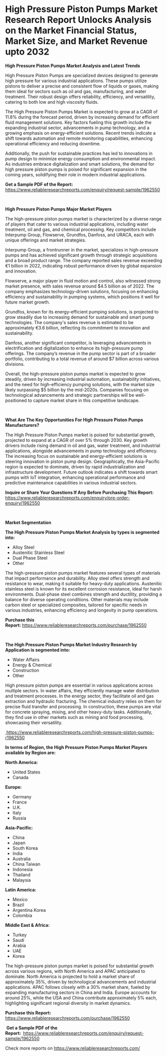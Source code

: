 <p><h1>High Pressure Piston Pumps Market Research Report Unlocks Analysis on the Market Financial Status, Market Size, and Market Revenue upto 2032</h1></p><p><strong>High Pressure Piston Pumps Market Analysis and Latest Trends</strong></p>
<p><p>High Pressure Piston Pumps are specialized devices designed to generate high pressure for various industrial applications. These pumps utilize pistons to deliver a precise and consistent flow of liquids or gases, making them ideal for sectors such as oil and gas, manufacturing, and water treatment. Their robust design offers reliability, efficiency, and versatility, catering to both low and high viscosity fluids.</p><p>The High Pressure Piston Pumps Market is expected to grow at a CAGR of 11.8% during the forecast period, driven by increasing demand for efficient fluid management solutions. Key factors fueling this growth include the expanding industrial sector, advancements in pump technology, and a growing emphasis on energy-efficient solutions. Recent trends indicate a shift towards automation and remote monitoring capabilities, enhancing operational efficiency and reducing downtime.</p><p>Additionally, the push for sustainable practices has led to innovations in pump design to minimize energy consumption and environmental impact. As industries embrace digitalization and smart solutions, the demand for high pressure piston pumps is poised for significant expansion in the coming years, solidifying their role in modern industrial applications.</p></p>
<p><strong>Get a Sample PDF of the Report:&nbsp;</strong> <a href="https://www.reliableresearchreports.com/enquiry/request-sample/1962550?utm_campaign=2884&utm_medium=2&utm_source=Github&utm_content=ia&utm_term=06032025&utm_id=high-pressure-piston-pumps">https://www.reliableresearchreports.com/enquiry/request-sample/1962550</a></p>
<p>&nbsp;</p>
<p><strong>High Pressure Piston Pumps Major Market Players</strong></p>
<p><p>The high-pressure piston pumps market is characterized by a diverse range of players that cater to various industrial applications, including water treatment, oil and gas, and chemical processing. Key competitors include Interpump Group, Flowserve, Grundfos, Danfoss, and URACA, each with unique offerings and market strategies.</p><p>Interpump Group, a frontrunner in the market, specializes in high-pressure pumps and has achieved significant growth through strategic acquisitions and a broad product range. The company reported sales revenue exceeding €1 billion in 2022, indicating robust performance driven by global expansion and innovation.</p><p>Flowserve, a major player in fluid motion and control, also witnessed strong market presence, with sales revenue around $4.5 billion as of 2022. The company emphasizes technology-driven solutions, focusing on enhancing efficiency and sustainability in pumping systems, which positions it well for future market growth.</p><p>Grundfos, known for its energy-efficient pumping solutions, is projected to grow steadily due to increasing demand for sustainable and smart pump technologies. The company's sales revenue is estimated to be approximately €3.6 billion, reflecting its commitment to innovation and sustainability.</p><p>Danfoss, another significant competitor, is leveraging advancements in electrification and digitalization to enhance its high-pressure pump offerings. The company’s revenue in the pump sector is part of a broader portfolio, contributing to a total revenue of around $7 billion across various divisions.</p><p>Overall, the high-pressure piston pumps market is expected to grow steadily, driven by increasing industrial automation, sustainability initiatives, and the need for high-efficiency pumping solutions, with the market size likely surpassing $5 billion by the mid-2020s. Companies focusing on technological advancements and strategic partnerships will be well-positioned to capture market share in this competitive landscape.</p></p>
<p>&nbsp;</p>
<p><strong>What Are The Key Opportunities For High Pressure Piston Pumps Manufacturers?</strong></p>
<p><p>The High Pressure Piston Pumps market is poised for substantial growth, projected to expand at a CAGR of over 5% through 2030. Key growth drivers include rising demand in oil and gas, water treatment, and industrial applications, alongside advancements in pump technology and efficiency. The increasing focus on sustainable and energy-efficient solutions is steering innovation in piston pump design. Geographically, the Asia-Pacific region is expected to dominate, driven by rapid industrialization and infrastructure development. Future outlook indicates a shift towards smart pumps with IoT integration, enhancing operational performance and predictive maintenance capabilities in various industrial sectors.</p></p>
<p><strong>Inquire or Share Your Questions If Any Before Purchasing This Report:</strong> <a href="https://www.reliableresearchreports.com/enquiry/pre-order-enquiry/1962550?utm_campaign=2884&utm_medium=2&utm_source=Github&utm_content=ia&utm_term=06032025&utm_id=high-pressure-piston-pumps">https://www.reliableresearchreports.com/enquiry/pre-order-enquiry/1962550</a></p>
<p>&nbsp;</p>
<p><strong>Market Segmentation</strong></p>
<p><strong>The High Pressure Piston Pumps Market Analysis by types is segmented into:</strong></p>
<p><ul><li>Alloy Steel</li><li>Austenitic Stainless Steel</li><li>Dual Phase Steel</li><li>Other</li></ul></p>
<p><p>The high-pressure piston pumps market features several types of materials that impact performance and durability. Alloy steel offers strength and resistance to wear, making it suitable for heavy-duty applications. Austenitic stainless steel is known for its excellent corrosion resistance, ideal for harsh environments. Dual-phase steel combines strength and ductility, providing a balance for diverse operating conditions. Other materials may include carbon steel or specialized composites, tailored for specific needs in various industries, enhancing efficiency and longevity in pump operations.</p></p>
<p><strong>Purchase this Report:&nbsp;</strong><a href="https://www.reliableresearchreports.com/purchase/1962550?utm_campaign=2884&utm_medium=2&utm_source=Github&utm_content=ia&utm_term=06032025&utm_id=high-pressure-piston-pumps">https://www.reliableresearchreports.com/purchase/1962550</a></p>
<p>&nbsp;</p>
<p><strong>The High Pressure Piston Pumps Market Industry Research by Application is segmented into:</strong></p>
<p><ul><li>Water Affairs</li><li>Energy & Chemical</li><li>Construction</li><li>Other</li></ul></p>
<p><p>High pressure piston pumps are essential in various applications across multiple sectors. In water affairs, they efficiently manage water distribution and treatment processes. In the energy sector, they facilitate oil and gas extraction and hydraulic fracturing. The chemical industry relies on them for precise fluid transfer and processing. In construction, these pumps are vital for concrete spraying, mixing, and other heavy-duty tasks. Additionally, they find use in other markets such as mining and food processing, showcasing their versatility.</p></p>
<p><a href="https://www.reliableresearchreports.com/high-pressure-piston-pumps-r1962550?utm_campaign=2884&utm_medium=2&utm_source=Github&utm_content=ia&utm_term=06032025&utm_id=high-pressure-piston-pumps">&nbsp;https://www.reliableresearchreports.com/high-pressure-piston-pumps-r1962550</a></p>
<p><strong>In terms of Region, the High Pressure Piston Pumps Market Players available by Region are:</strong></p>
<p>
    <p> <strong> North America: </strong>
        <ul>
            <li>United States</li>
            <li>Canada</li>
        </ul>
        </p> 
    <p> <strong> Europe: </strong>
        <ul>
            <li>Germany</li>
            <li>France</li>
            <li>U.K.</li>
            <li>Italy</li>
            <li>Russia</li>
        </ul>
        </p> 
    <p> <strong> Asia-Pacific: </strong>
        <ul>
            <li>China</li>
            <li>Japan</li>
            <li>South Korea</li>
            <li>India</li>
            <li>Australia</li>
            <li>China Taiwan</li>
            <li>Indonesia</li>
            <li>Thailand</li>
            <li>Malaysia</li>
        </ul>
        </p> 
    <p> <strong> Latin America: </strong>
        <ul>
            <li>Mexico</li>
            <li>Brazil</li>
            <li>Argentina Korea</li>
            <li>Colombia</li>
        </ul>
        </p> 
    <p> <strong> Middle East & Africa: </strong>
        <ul>
            <li>Turkey</li>
            <li>Saudi</li>
            <li>Arabia</li>
            <li>UAE</li>
            <li>Korea</li>
        </ul>
    </p>
    </p>
<p><p>The high-pressure piston pumps market is poised for substantial growth across various regions, with North America and APAC anticipated to dominate. North America is projected to hold a market share of approximately 35%, driven by technological advancements and industrial applications. APAC follows closely with a 30% market share, fueled by expanding manufacturing sectors in China and India. Europe accounts for around 25%, while the USA and China contribute approximately 5% each, highlighting significant regional diversity in market dynamics.</p></p>
<p><strong>Purchase this Report: </strong><a href="https://www.reliableresearchreports.com/purchase/1962550?utm_campaign=2884&utm_medium=2&utm_source=Github&utm_content=ia&utm_term=06032025&utm_id=high-pressure-piston-pumps">https://www.reliableresearchreports.com/purchase/1962550</a></p>
<p>&nbsp;<strong>Get a Sample PDF of the Report:&nbsp;&nbsp;</strong><a href="https://www.reliableresearchreports.com/enquiry/request-sample/1962550?utm_campaign=2884&utm_medium=2&utm_source=Github&utm_content=ia&utm_term=06032025&utm_id=high-pressure-piston-pumps">https://www.reliableresearchreports.com/enquiry/request-sample/1962550</a></p>
<p><strong></strong></p>
<p>Check more reports on <a href="https://www.reliableresearchreports.com/?utm_campaign=2884&utm_medium=2&utm_source=Github&utm_content=ia&utm_term=06032025&utm_id=high-pressure-piston-pumps">https://www.reliableresearchreports.com/</a></p>